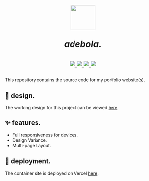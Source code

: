 <h1 align=center>
    <img src="https://user-images.githubusercontent.com/60784068/274219568-6895c21d-a71b-49ce-9a58-09630ec067ac.svg" width=80>
    <p><i>adebola.</i></p>
    <p>
        <a href="https://github.com/cobiwave/simplefolio/blob/main/LICENSE.md">
            <img src="https://img.shields.io/github/license/adebola-io/portfolio-v2?color=blue"/>
        </a>
        <a href="https://github.com/adebola-io/portfolio-v2/commits/main">
            <img src="https://img.shields.io/badge/maintained-yes-green.svg"/>
        </a>
        <a href="http://adebola-io.vercel.app/">
            <img src="https://img.shields.io/badge/website-up-yellow"/>
        </a>
         <a href="https://www.linkedin.com/in/oluwasefunmi-akomolafe-3a6a42214/">
            <img src="https://img.shields.io/badge/ask%20me-linkedin-1abc9c.svg"/>
        </a>
      </p>
</h1>
This repository contains the source code for my portfolio website(s).

## 🎨 design.

The working design for this project can be viewed [here](https://www.figma.com/file/zl69WMkR5gL1bum7yNuQdU/Portfolio?type=design&node-id=159%3A928&mode=design&t=SCY7JiMfZfrc3M1T-1).

## ✨ features.

-  Full responsiveness for devices.
-  Design Variance.
-  Multi-page Layout.

## 🚀 deployment.

The container site is deployed on Vercel [here](https://adebola-io.vercel.app).

